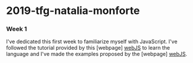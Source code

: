 # 2019-tfg-natalia-monforte
### Week 1
I've dedicated this first week to familiarize myself with JavaScript. I've followed the tutorial provided by this [webpage] [webJS] to learn the language and I've made the examples proposed by the [webpage] [webJS].

[webJS]: http://w3schools.com
